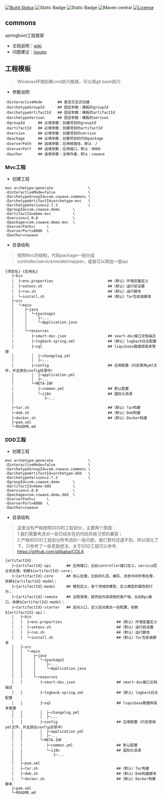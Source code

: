 [![Build Status](https://github.com/cowave5/commons/actions/workflows/maven.yml/badge.svg?branch=master)](https://github.com/cowave5/commons/actions)
![Static Badge](https://img.shields.io/badge/Java-17-brightgreen)
![Static Badge](https://img.shields.io/badge/spring--boot-2.7.0-brightgreen)
![Maven central](https://img.shields.io/badge/maven--central-2.7.3-brightgreen)
[![License](https://img.shields.io/badge/license-Apache--2.0-brightgreen)](http://www.apache.org/licenses/LICENSE-2.0.txt)

## commons

springboot工程框架

- 文档说明：[wiki](https://github.com/cowave5/commons/wiki)
- 问题建议：[issues](https://github.com/cowave5/commons/issues)

## 工程模板

> Windows环境如果cmd执行报错，可以用git bash执行

- 参数说明

```text
-DinteractiveMode       ## 是否交互式创建
-DarchetypeGroupId      ## 固定参数：模板的groupId
-DarchetypeArtifactId   ## 固定参数：模板的artifactId
-DarchetypeVersion      ## 固定参数：模板的version
-DgroupId      ## 必填参数：创建项目的groupId
-DartifactId   ## 必填参数：创建项目的artifactId
-Dversion      ## 必填参数：创建项目的version
-Dpackage      ## 必填参数：创建项目的代码package
-DserverPath   ## 选填参数：应用根路径，默认：/
-DserverPort   ## 选填参数：应用端口，默认：8080
-Dauthor       ## 选填参数：注释作者，默认：cowave
```

### Mvc工程

- 创建工程

```text
mvn archetype:generate                \
-DinteractiveMode=false               \
-DarchetypeGroupId=com.cowave.commons \
-DarchetypeArtifactId=archetype-mvc   \
-DarchetypeVersion=2.7.3              \
-DgroupId=com.cowave.demo      \
-DartifactId=demo-mvc          \
-Dversion=1.0.0                \
-Dpackage=com.cowave.demo.mvc  \
-DserverPath=/     \
-DserverPort=8080  \
-Dauthor=cowave    
```

- 目录结构

> 按照Mvc的结构，代码package一般分成controller/service/model/mapper，或者可以再加一层api

```text
{项目名}-{应用名}
   ├─bin
   │  ├─env.properties                         ##（默认）环境变量定义
   │  ├─setenv.sh                              ##（默认）运行前设置
   │  ├─run.sh                                 ##（默认）运行脚本
   │  └─install.sh                             ##（默认）Tar包安装脚本
   ├─src    
   │  └─main    
   │     ├─java    
   │     │  └─{package}
   │     │     ├─...
   │     │     └─Application.java
   │     │
   │     └─resources
   │        ├─smart-doc.json                   ## smart-doc接口文档描述
   │        ├─logback-spring.xml               ##（默认）logback日志配置
   │        ├─sql                              ## liquibase数据库版本管理
   │        │  ├─changelog.yml
   │        │  ├─...
   │        ├─config                           ## 应用配置（约定使用yml文件，并且放在config目录中）
   │        │  ├─application.yml    
   │        │  ├─...    
   │        └─META-INF    
   │           ├─common.yml                    ## 默认配置
   │           └─i18n                          ## 国际化资源
   │              ├─...    
   │    
   ├─tar.sh                                    ##（默认）Tar构建
   ├─deb.sh                                    ##（默认）Deb构建
   ├─docker.sh                                 ##（默认）Docker构建
   ├─pom.xml    
   └─README.md   
```

### DDD工程

- 创建工程

```text
mvn archetype:generate                \
-DinteractiveMode=false               \
-DarchetypeGroupId=com.cowave.commons \
-DarchetypeArtifactId=archetype-ddd   \
-DarchetypeVersion=2.7.3              \
-DgroupId=com.cowave.demo      \
-DartifactId=demo-ddd          \
-Dversion=1.0.0                \
-Dpackage=com.cowave.demo.ddd  \
-DserverPath=/     \
-DserverPort=8080  \
-Dauthor=cowave    
```

- 目录结构

> 这里没有严格按照DDD的工程划分，主要两个原因：     
> 1.我们需要考虑对一些已经存在的代码风格习惯的兼容；    
> 2.严格的DDD工程划分所考虑的一些问题，我们暂时还遇不到，所以简化了下，只参考了一些思路想法，关于DDD工程可以参考: https://github.com/alibaba/COLA     

```text
{artifactId}
   ├─{artifactId}-api       ## 应用接口，比如controller接口定义，service层业务处理，依赖${artifactId}-core；
   ├─{artifactId}-core      ## 核心处理，比如持久层、缓存、消息中间件等处理，依赖${artifactId}-model；
   ├─{artifactId}-model     ## 模型定义，各个领域的模型，定义模型的属性和行为；
   ├─{artifactId}-remote    ## 远程调用，提供给外部调用的客户端，比如Rpc接口，依赖${artifactId}-model；
   ├─{artifactId}-starter   ## 启动入口，定义启动类及一些配置，依赖${artifactId}-api；
   │   ├─bin
   │   │  ├─env.properties                         ##（默认）环境变量定义
   │   │  ├─setenv.sh                              ##（默认）运行前设置
   │   │  ├─run.sh                                 ##（默认）运行脚本
   │   │  └─install.sh                             ##（默认）Tar包安装脚本
   │   ├─src    
   │   │  └─main    
   │   │     ├─java    
   │   │     │  └─{package}
   │   │     │     ├─...
   │   │     │     └─Application.java
   │   │     │
   │   │     └─resources
   │   │        ├─smart-doc.json                   ## smart-doc接口文档描述
   │   │        ├─logback-spring.xml               ##（默认）logback日志配置
   │   │        ├─sql                              ## liquibase数据库版本管理
   │   │        │  ├─changelog.yml
   │   │        │  ├─...
   │   │        ├─config                           ## 应用配置（约定使用yml文件，并且放在config目录中）
   │   │        │  ├─application.yml    
   │   │        │  ├─...    
   │   │        └─META-INF    
   │   │           ├─common.yml                    ## 默认配置
   │   │           └─i18n                          ## 国际化资源
   │   │              ├─...    
   │   │    
   │   ├─pom.xml  
   │   ├─tar.sh                                    ##（默认）Tar构建
   │   ├─deb.sh                                    ##（默认）Deb构建脚本
   │   └─docker.sh                                 ##（默认）Docker构建脚本
   ├─pom.xml    
   └─README.md   
```
